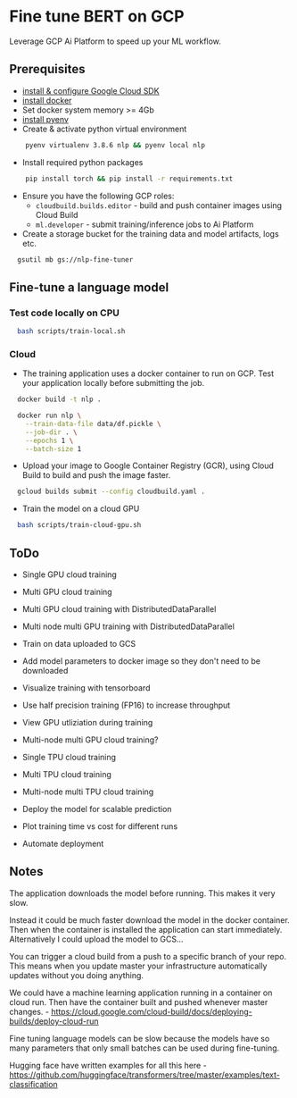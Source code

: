 # Fine tune BERT on GCP

Leverage GCP Ai Platform to speed up your ML workflow.

## Prerequisites

- [install & configure Google Cloud SDK](https://cloud.google.com/sdk/docs/install)
- [install docker](https://docs.docker.com/get-docker/)
- Set docker system memory >= 4Gb 
- [install pyenv](https://realpython.com/intro-to-pyenv/)
- Create & activate python virtual environment
```bash
    pyenv virtualenv 3.8.6 nlp && pyenv local nlp
```
- Install required python packages
```bash
    pip install torch && pip install -r requirements.txt
```
- Ensure you have the following GCP roles:
  - `cloudbuild.builds.editor` - build and push container images using Cloud Build
  - `ml.developer` - submit training/inference jobs to Ai Platform
- Create a storage bucket for the training data and model artifacts, logs etc.
```bash
  gsutil mb gs://nlp-fine-tuner
```

## Fine-tune a language model

### Test code locally on CPU

```bash
  bash scripts/train-local.sh
```

### Cloud

- The training application uses a docker container to run on GCP. Test your application locally before submitting the job.

```bash
  docker build -t nlp .
```

```bash
  docker run nlp \
    --train-data-file data/df.pickle \
    --job-dir . \
    --epochs 1 \
    --batch-size 1
```

- Upload your image to Google Container Registry (GCR), using Cloud Build to build and push the image faster.

```bash
  gcloud builds submit --config cloudbuild.yaml .
```

- Train the model on a cloud GPU

```bash
  bash scripts/train-cloud-gpu.sh
```

## ToDo

- Single GPU cloud training
- Multi GPU cloud training
- Multi GPU cloud training with DistributedDataParallel
- Multi node multi GPU training with DistributedDataParallel
- Train on data uploaded to GCS
- Add model parameters to docker image so they don't need to be downloaded
- Visualize training with tensorboard
- Use half precision training (FP16) to increase throughput
- View GPU utliziation during training

- Multi-node multi GPU cloud training?
- Single TPU cloud training
- Multi TPU cloud training
- Multi-node multi TPU cloud training
- Deploy the model for scalable prediction
- Plot training time vs cost for different runs
- Automate deployment

## Notes

The application downloads the model before running. This makes it very slow.

Instead it could be much faster download the model in the docker container. Then when the container is installed the application can start immediately.
Alternatively I could upload the model to GCS...

You can trigger a cloud build from a push to a specific branch of your repo. This means when you update master your infrastructure automatically updates without you doing anything.

We could have a machine learning application running in a container on cloud run. Then have the container built and pushed whenever master changes. - https://cloud.google.com/cloud-build/docs/deploying-builds/deploy-cloud-run

Fine tuning language models can be slow because the models have so many parameters that only small batches can be used during fine-tuning.

Hugging face have written examples for all this here - https://github.com/huggingface/transformers/tree/master/examples/text-classification